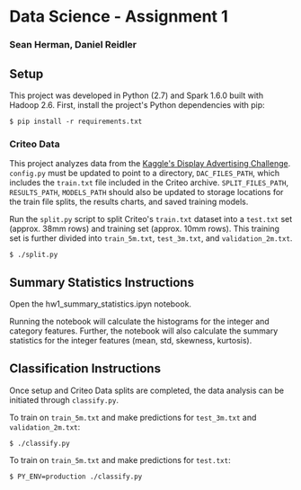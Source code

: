 # Data Science - Assignment 1
### Sean Herman, Daniel Reidler

## Setup
This project was developed in Python (2.7) and Spark 1.6.0 built with Hadoop 2.6. First, install the project's Python dependencies with pip:

    $ pip install -r requirements.txt

### Criteo Data
This project analyzes data from the [Kaggle's Display Advertising Challenge](https://www.kaggle.com/c/criteo-display-ad-challenge). `config.py` must be updated to point to a directory, `DAC_FILES_PATH`, which includes the `train.txt` file included in the Criteo archive. `SPLIT_FILES_PATH`, `RESULTS_PATH`, `MODELS_PATH` should also be updated to storage locations for the train file splits, the results charts, and saved training models.

Run the `split.py` script to split Criteo's `train.txt` dataset into a `test.txt` set (approx. 38mm rows) and training set (approx. 10mm rows). This training set is further divided into `train_5m.txt`, `test_3m.txt`, and `validation_2m.txt`.

    $ ./split.py

## Summary Statistics Instructions

Open the hw1_summary_statistics.ipyn notebook. 

Running the notebook will calculate the histograms for the integer and category features. Further, the notebook will also calculate the summary statistics for the integer features (mean, std, skewness, kurtosis).


## Classification Instructions
Once setup and Criteo Data splits are completed, the data analysis can be initiated through `classify.py`.

To train on `train_5m.txt` and make predictions for `test_3m.txt` and `validation_2m.txt`:

    $ ./classify.py

To train on `train_5m.txt` and make predictions for `test.txt`:

    $ PY_ENV=production ./classify.py

